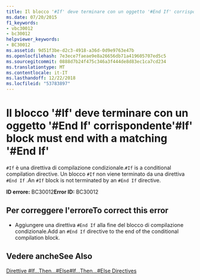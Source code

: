 ```yaml
---
title: Il blocco '#If' deve terminare con un oggetto '#End If' corrispondente
ms.date: 07/20/2015
f1_keywords:
- vbc30012
- bc30012
helpviewer_keywords:
- BC30012
ms.assetid: 9d51f3be-d2c3-4918-a36d-0d9e9763e47b
ms.openlocfilehash: 7e3ece7faeae9e8a26656db71a419605707ed5c5
ms.sourcegitcommit: 0888d7b24f475c346a3f444de8d83ec1ca7cd234
ms.translationtype: MT
ms.contentlocale: it-IT
ms.lasthandoff: 12/22/2018
ms.locfileid: "53783897"
---
```

# <a name="if-block-must-end-with-a-matching-end-if"></a><span data-ttu-id="9f40b-102">Il blocco '#If' deve terminare con un oggetto '#End If' corrispondente</span><span class="sxs-lookup"><span data-stu-id="9f40b-102">'#If' block must end with a matching '#End If'</span></span>
<span data-ttu-id="9f40b-103">`#If` è una direttiva di compilazione condizionale.</span><span class="sxs-lookup"><span data-stu-id="9f40b-103">`#If` is a conditional compilation directive.</span></span> <span data-ttu-id="9f40b-104">Un blocco `#If` non viene terminato da una direttiva `#End If` .</span><span class="sxs-lookup"><span data-stu-id="9f40b-104">An `#If` block is not terminated by an `#End If` directive.</span></span>  
  
 <span data-ttu-id="9f40b-105">**ID errore:** BC30012</span><span class="sxs-lookup"><span data-stu-id="9f40b-105">**Error ID:** BC30012</span></span>  
  
## <a name="to-correct-this-error"></a><span data-ttu-id="9f40b-106">Per correggere l'errore</span><span class="sxs-lookup"><span data-stu-id="9f40b-106">To correct this error</span></span>  
  
-   <span data-ttu-id="9f40b-107">Aggiungere una direttiva `#End If` alla fine del blocco di compilazione condizionale.</span><span class="sxs-lookup"><span data-stu-id="9f40b-107">Add an `#End If` directive to the end of the conditional compilation block.</span></span>  
  
## <a name="see-also"></a><span data-ttu-id="9f40b-108">Vedere anche</span><span class="sxs-lookup"><span data-stu-id="9f40b-108">See Also</span></span>  
 [<span data-ttu-id="9f40b-109">Direttive #If...Then...#Else</span><span class="sxs-lookup"><span data-stu-id="9f40b-109">#If...Then...#Else Directives</span></span>](../../visual-basic/language-reference/directives/if-then-else-directives.md)
